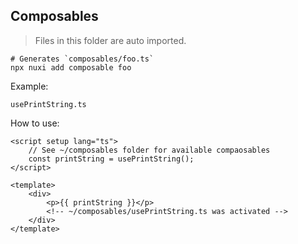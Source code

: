 ## Composables

> Files in this folder are auto imported.

```
# Generates `composables/foo.ts`
npx nuxi add composable foo
```

Example:

```
usePrintString.ts
```

How to use:

```
<script setup lang="ts">
    // See ~/composables folder for available compaosables
    const printString = usePrintString();
</script>

<template>
    <div>
        <p>{{ printString }}</p>
        <!-- ~/composables/usePrintString.ts was activated -->
    </div>
</template>
```

